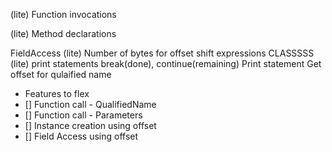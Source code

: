 <!-- For statements -->
(lite) Function invocations
<!-- Expressions -->
(lite) Method declarations
<!-- Quadruples -->
FieldAccess
(lite) Number of bytes for offset
shift expressions
CLASSSSS
(lite) print statements
break(done), continue(remaining)
Print statement
Get offset for qulaified name

- Features to flex
- [] Function call - QualifiedName
- [] Function call - Parameters
- [] Instance creation using offset
- [] Field Access using offset